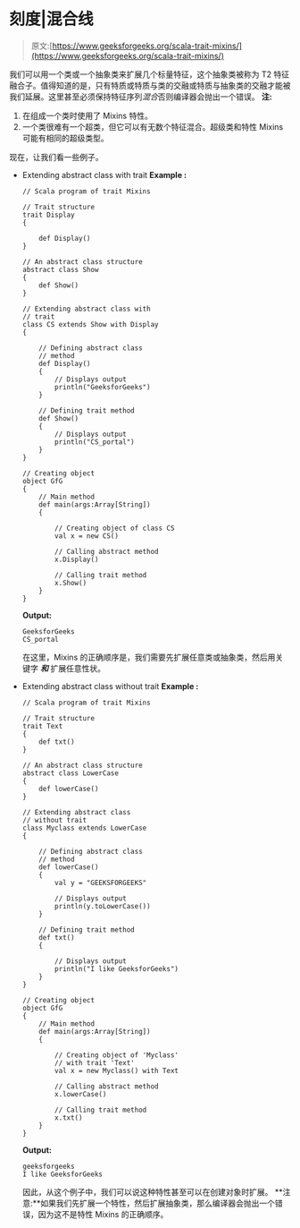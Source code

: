# 刻度|混合线

> 原文:[https://www.geeksforgeeks.org/scala-trait-mixins/](https://www.geeksforgeeks.org/scala-trait-mixins/)

我们可以用一个类或一个抽象类来扩展几个标量特征，这个抽象类被称为 T2 特征融合子。值得知道的是，只有特质或特质与类的交融或特质与抽象类的交融才能被我们延展。这里甚至必须保持特征序列*混合*否则编译器会抛出一个错误。
**注:**

1.  在组成一个类时使用了 Mixins 特性。
2.  一个类很难有一个超类，但它可以有无数个特征混合。超级类和特性 Mixins 可能有相同的超级类型。

现在，让我们看一些例子。

*   Extending abstract class with trait
    **Example :**

    ```
    // Scala program of trait Mixins

    // Trait structure
    trait Display
    { 

        def Display() 
    } 

    // An abstract class structure
    abstract class Show
    { 
        def Show() 
    } 

    // Extending abstract class with
    // trait
    class CS extends Show with Display
    {

        // Defining abstract class
        // method
        def Display()
        {     
            // Displays output
            println("GeeksforGeeks") 
        } 

        // Defining trait method
        def Show()
        {                                     
            // Displays output 
            println("CS_portal") 
        } 
    }

    // Creating object
    object GfG
    { 
        // Main method
        def main(args:Array[String])
        { 

            // Creating object of class CS
            val x = new CS() 

            // Calling abstract method
            x.Display() 

            // Calling trait method
            x.Show() 
        } 
    } 
    ```

    **Output:**

    ```
    GeeksforGeeks
    CS_portal

    ```

    在这里，Mixins 的正确顺序是，我们需要先扩展任意类或抽象类，然后用关键字 ***和*** 扩展任意性状。

*   Extending abstract class without trait
    **Example :**

    ```
    // Scala program of trait Mixins

    // Trait structure
    trait Text
    { 
        def txt() 
    }

    // An abstract class structure
    abstract class LowerCase
    { 
        def lowerCase() 
    } 

    // Extending abstract class 
    // without trait
    class Myclass extends LowerCase
    {

        // Defining abstract class
        // method
        def lowerCase()
        { 
            val y = "GEEKSFORGEEKS"

            // Displays output
            println(y.toLowerCase()) 
        } 

        // Defining trait method
        def txt()
        {                                     

            // Displays output 
            println("I like GeeksforGeeks") 
        } 
    } 

    // Creating object
    object GfG
    { 
        // Main method
        def main(args:Array[String])
        { 

            // Creating object of 'Myclass'
            // with trait 'Text'
            val x = new Myclass() with Text

            // Calling abstract method
            x.lowerCase() 

            // Calling trait method
            x.txt() 
        } 
    } 
    ```

    **Output:**

    ```
    geeksforgeeks
    I like GeeksforGeeks

    ```

    因此，从这个例子中，我们可以说这种特性甚至可以在创建对象时扩展。
    **注意:**如果我们先扩展一个特性，然后扩展抽象类，那么编译器会抛出一个错误，因为这不是特性 Mixins 的正确顺序。